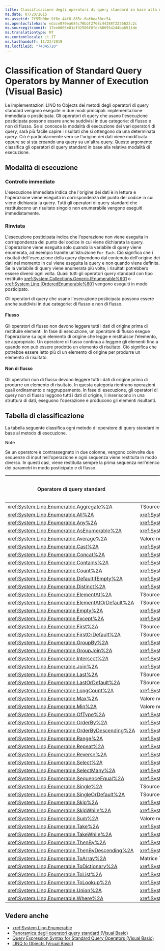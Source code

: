 ```yaml
---
title: Classificazione degli operatori di query standard in base alla modalità di esecuzione
ms.date: 07/20/2015
ms.assetid: 7f55b0be-9f6e-44f8-865c-6afbea50cc54
ms.openlocfilehash: edace870ea684c70bbf2768c44388f2236622c2c
ms.sourcegitcommit: 17ee6605e01ef32506f8fdc686954244ba6911de
ms.translationtype: MT
ms.contentlocale: it-IT
ms.lasthandoff: 11/22/2019
ms.locfileid: "74345720"
---
```

# <a name="classification-of-standard-query-operators-by-manner-of-execution-visual-basic"></a>Classification of Standard Query Operators by Manner of Execution (Visual Basic)
Le implementazioni LINQ to Objects dei metodi degli operatori di query standard vengono eseguite in due modi principali: implementazione immediata o posticipata. Gli operatori di query che usano l'esecuzione posticipata possono essere anche suddivisi in due categorie: di flusso e non di flusso. Se si conosce la modalità di esecuzione dei vari operatori di query, sarà più facile capire i risultati che si ottengono da una determinata query. Ciò è particolarmente vero se l'origine dei dati viene modificata oppure se si sta creando una query su un'altra query. Questo argomento classifica gli operatori di query standard in base alla relativa modalità di esecuzione.  
  
## <a name="manners-of-execution"></a>Modalità di esecuzione  
  
### <a name="immediate"></a>Controllo immediato  
 L'esecuzione immediata indica che l'origine dei dati è in lettura e l'operazione viene eseguita in corrispondenza del punto del codice in cui viene dichiarata la query. Tutti gli operatori di query standard che restituiscono un risultato singolo non enumerabile vengono eseguiti immediatamente.  
  
### <a name="deferred"></a>Rinviata  
 L'esecuzione posticipata indica che l'operazione non viene eseguita in corrispondenza del punto del codice in cui viene dichiarata la query. L'operazione viene eseguita solo quando la variabile di query viene enumerata, ad esempio tramite un'istruzione `For Each`. Ciò significa che i risultati dell'esecuzione della query dipendono dal contenuto dell'origine dei dati nel momento in cui viene eseguita la query e non quando viene definita. Se la variabile di query viene enumerata più volte, i risultati potrebbero essere diversi ogni volta. Quasi tutti gli operatori query standard con tipo restituito <xref:System.Collections.Generic.IEnumerable%601> o <xref:System.Linq.IOrderedEnumerable%601> vengono eseguiti in modo posticipato.  
  
 Gli operatori di query che usano l'esecuzione posticipata possono essere anche suddivisi in due categorie: di flusso e non di flusso.  
  
#### <a name="streaming"></a>Flusso  
 Gli operatori di flusso non devono leggere tutti i dati di origine prima di restituire elementi. In fase di esecuzione, un operatore di flusso esegue l'operazione su ogni elemento di origine che legge e restituisce l'elemento, se appropriato. Un operatore di flusso continua a leggere gli elementi fino a quando non può essere prodotto un elemento di risultato. Ciò significa che potrebbe essere letto più di un elemento di origine per produrre un elemento di risultato.  
  
#### <a name="non-streaming"></a>Non di flusso  
 Gli operatori non di flusso devono leggere tutti i dati di origine prima di produrre un elemento di risultato. In questa categoria rientrano operazioni quali ordinamento o raggruppamento. In fase di esecuzione, gli operatori di query non di flusso leggono tutti i dati di origine, li inseriscono in una struttura di dati, eseguono l'operazione e producono gli elementi risultanti.  
  
## <a name="classification-table"></a>Tabella di classificazione  
 La tabella seguente classifica ogni metodo di operatore di query standard in base al metodo di esecuzione.  
  
> [!NOTE]
> Se un operatore è contrassegnato in due colonne, vengono coinvolte due sequenze di input nell'operazione e ogni sequenza viene restituita in modo diverso. In questi casi, viene restituita sempre la prima sequenza nell'elenco dei parametri in modo posticipato e di flusso.  
  
|Operatore di query standard|Tipo restituito|Esecuzione immediata|Esecuzione posticipata di flusso|Esecuzione posticipata di non flusso|  
|-----------------------------|-----------------|-------------------------|----------------------------------|---------------------------------------|  
|<xref:System.Linq.Enumerable.Aggregate%2A>|TSource|x|||  
|<xref:System.Linq.Enumerable.All%2A>|<xref:System.Boolean>|x|||  
|<xref:System.Linq.Enumerable.Any%2A>|<xref:System.Boolean>|x|||  
|<xref:System.Linq.Enumerable.AsEnumerable%2A>|<xref:System.Collections.Generic.IEnumerable%601>||x||  
|<xref:System.Linq.Enumerable.Average%2A>|Valore numerico singolo|x|||  
|<xref:System.Linq.Enumerable.Cast%2A>|<xref:System.Collections.Generic.IEnumerable%601>||x||  
|<xref:System.Linq.Enumerable.Concat%2A>|<xref:System.Collections.Generic.IEnumerable%601>||x||  
|<xref:System.Linq.Enumerable.Contains%2A>|<xref:System.Boolean>|x|||  
|<xref:System.Linq.Enumerable.Count%2A>|<xref:System.Int32>|x|||  
|<xref:System.Linq.Enumerable.DefaultIfEmpty%2A>|<xref:System.Collections.Generic.IEnumerable%601>||x||  
|<xref:System.Linq.Enumerable.Distinct%2A>|<xref:System.Collections.Generic.IEnumerable%601>||x||  
|<xref:System.Linq.Enumerable.ElementAt%2A>|TSource|x|||  
|<xref:System.Linq.Enumerable.ElementAtOrDefault%2A>|TSource|x|||  
|<xref:System.Linq.Enumerable.Empty%2A>|<xref:System.Collections.Generic.IEnumerable%601>|x|||  
|<xref:System.Linq.Enumerable.Except%2A>|<xref:System.Collections.Generic.IEnumerable%601>||x|x|  
|<xref:System.Linq.Enumerable.First%2A>|TSource|x|||  
|<xref:System.Linq.Enumerable.FirstOrDefault%2A>|TSource|x|||  
|<xref:System.Linq.Enumerable.GroupBy%2A>|<xref:System.Collections.Generic.IEnumerable%601>|||x|  
|<xref:System.Linq.Enumerable.GroupJoin%2A>|<xref:System.Collections.Generic.IEnumerable%601>||x|x|  
<xref:System.Linq.Enumerable.Intersect%2A>|<xref:System.Collections.Generic.IEnumerable%601>||x|x|  
|<xref:System.Linq.Enumerable.Join%2A>|<xref:System.Collections.Generic.IEnumerable%601>||x|x|  
|<xref:System.Linq.Enumerable.Last%2A>|TSource|x|||  
|<xref:System.Linq.Enumerable.LastOrDefault%2A>|TSource|x|||  
|<xref:System.Linq.Enumerable.LongCount%2A>|<xref:System.Int64>|x|||  
|<xref:System.Linq.Enumerable.Max%2A>|Valore numerico singolo, TSource o TResult|x|||  
|<xref:System.Linq.Enumerable.Min%2A>|Valore numerico singolo, TSource o TResult|x|||  
|<xref:System.Linq.Enumerable.OfType%2A>|<xref:System.Collections.Generic.IEnumerable%601>||x||  
|<xref:System.Linq.Enumerable.OrderBy%2A>|<xref:System.Linq.IOrderedEnumerable%601>|||x|  
|<xref:System.Linq.Enumerable.OrderByDescending%2A>|<xref:System.Linq.IOrderedEnumerable%601>|||x|  
|<xref:System.Linq.Enumerable.Range%2A>|<xref:System.Collections.Generic.IEnumerable%601>||x||  
|<xref:System.Linq.Enumerable.Repeat%2A>|<xref:System.Collections.Generic.IEnumerable%601>||x||  
|<xref:System.Linq.Enumerable.Reverse%2A>|<xref:System.Collections.Generic.IEnumerable%601>|||x|  
|<xref:System.Linq.Enumerable.Select%2A>|<xref:System.Collections.Generic.IEnumerable%601>||x||  
|<xref:System.Linq.Enumerable.SelectMany%2A>|<xref:System.Collections.Generic.IEnumerable%601>||x||  
|<xref:System.Linq.Enumerable.SequenceEqual%2A>|<xref:System.Boolean>|x|||  
|<xref:System.Linq.Enumerable.Single%2A>|TSource|x|||  
|<xref:System.Linq.Enumerable.SingleOrDefault%2A>|TSource|x|||  
|<xref:System.Linq.Enumerable.Skip%2A>|<xref:System.Collections.Generic.IEnumerable%601>||x||  
|<xref:System.Linq.Enumerable.SkipWhile%2A>|<xref:System.Collections.Generic.IEnumerable%601>||x||  
|<xref:System.Linq.Enumerable.Sum%2A>|Valore numerico singolo|x|||  
|<xref:System.Linq.Enumerable.Take%2A>|<xref:System.Collections.Generic.IEnumerable%601>||x||  
<xref:System.Linq.Enumerable.TakeWhile%2A>|<xref:System.Collections.Generic.IEnumerable%601>||x||  
|<xref:System.Linq.Enumerable.ThenBy%2A>|<xref:System.Linq.IOrderedEnumerable%601>|||x|  
|<xref:System.Linq.Enumerable.ThenByDescending%2A>|<xref:System.Linq.IOrderedEnumerable%601>|||x|  
|<xref:System.Linq.Enumerable.ToArray%2A>|Matrice TSource|x|||  
|<xref:System.Linq.Enumerable.ToDictionary%2A>|<xref:System.Collections.Generic.Dictionary%602>|x|||  
|<xref:System.Linq.Enumerable.ToList%2A>|<xref:System.Collections.Generic.IList%601>|x|||  
|<xref:System.Linq.Enumerable.ToLookup%2A>|<xref:System.Linq.ILookup%602>|x|||  
|<xref:System.Linq.Enumerable.Union%2A>|<xref:System.Collections.Generic.IEnumerable%601>||x||  
|<xref:System.Linq.Enumerable.Where%2A>|<xref:System.Collections.Generic.IEnumerable%601>||x||  
  
## <a name="see-also"></a>Vedere anche

- <xref:System.Linq.Enumerable>
- [Panoramica degli operatori query standard (Visual Basic)](../../../../visual-basic/programming-guide/concepts/linq/standard-query-operators-overview.md)
- [Query Expression Syntax for Standard Query Operators (Visual Basic)](../../../../visual-basic/programming-guide/concepts/linq/query-expression-syntax-for-standard-query-operators.md)
- [LINQ to Objects (Visual Basic)](../../../../visual-basic/programming-guide/concepts/linq/linq-to-objects.md)
